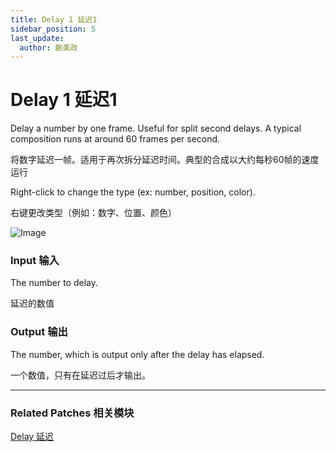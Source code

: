 ```yaml
---
title: Delay 1 延迟1
sidebar_position: 5
last_update:
  author: 蒯美政
---
```


# Delay 1 延迟1

Delay a number by one frame. Useful for split second delays. A typical composition runs at around 60 frames per second.

将数字延迟一帧。适用于再次拆分延迟时间。典型的合成以大约每秒60帧的速度运行

Right-click to change the type (ex: number, position, color).

右键更改类型（例如：数字、位置、颜色）

![Image](./../../../static/img/docs/Utility/delay-1.png)

### Input 输入

The number to delay.

延迟的数值

### Output 输出

The number, which is output only after the delay has elapsed.

一个数值，只有在延迟过后才输出。

------

### Related Patches 相关模块

[Delay 延迟](./Delay.md)
